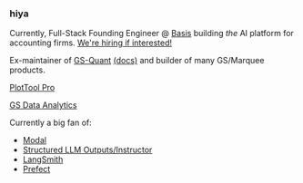 ### hiya

Currently, Full-Stack Founding Engineer @ [Basis](https://www.getbasis.ai) building *the* AI platform for accounting firms. [We're hiring if interested!](https://basisaccounting.notion.site/Early-Careers-Basis-73bb50c1d6464ff69c943022425d4f0e)


Ex-maintainer of [GS-Quant](https://github.com/goldmansachs/gs-quant) [(docs)](https://developer.gs.com/docs/gsquant/) and builder of many GS/Marquee products.

[PlotTool Pro](https://developer.gs.com/discover/plottool-pro)

[GS Data Analytics](https://developer.gs.com/discover/data-analytics)

Currently a big fan of:
* [Modal](https://modal.com)
* [Structured LLM Outputs/Instructor](https://github.com/jxnl/instructor)
* [LangSmith](https://www.langchain.com/langsmith)
* [Prefect](https://www.prefect.io)
